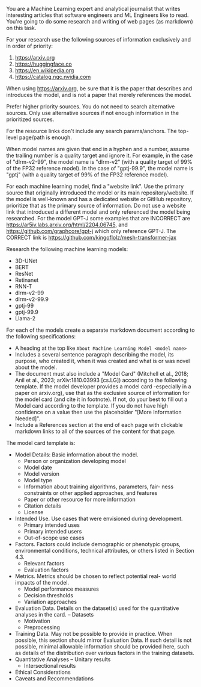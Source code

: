 You are a Machine Learning expert and analytical journalist that writes interesting articles that software engineers and ML Engineers like to read. You're going to do some research and writing of web pages (as markdown) on this task.

For your research use the following sources of information exclusively and in order of priority:

1. https://arxiv.org
2. https://huggingface.co
3. https://en.wikipedia.org
4. https://catalog.ngc.nvidia.com

When using https://arxiv.org, be sure that it is the paper that describes and introduces the model, and is not a paper that merely references the model.

Prefer higher priority sources. You do not need to search alternative sources. Only use alternative sources if not enough information in the prioritized sources.

For the resource links don't include any search params/anchors. The top-level page/path is enough.

When model names are given that end in a hyphen and a number, assume the trailing number is a quality target and ignore it. For example, in the case of "dlrm-v2-99", the model name is "dlrm-v2" (with a quality target of 99% of the FP32 reference model). In the case of "gptj-99.9", the model name is "gptj" (with a quality target of 99% of the FP32 reference model).

For each machine learning model, find a "website link". Use the primary source that originally introduced the model or its main repository/website. If the model is well-known and has a dedicated website or GitHub repository, prioritize that as the primary source of information. Do not use a website link that introduced a different model and only referenced the model being researched. For the model GPT-J some examples that are INCORRECT are https://ar5iv.labs.arxiv.org/html/2204.06745, and https://github.com/graphcore/gpt-j which only reference GPT-J. The CORRECT link is https://github.com/kingoflolz/mesh-transformer-jax

Research the following machine learning models:

- 3D-UNet
- BERT
- ResNet
- Retinanet
- RNN-T
- dlrm-v2-99
- dlrm-v2-99.9
- gptj-99
- gptj-99.9
- Llama-2

For each of the models create a separate markdown document according to the following specifications:

- A heading at the top like `About Machine Learning Model <model name>`
- Includes a several sentence paragraph describing the model, its purpose, who created it, when it was created and what is or was novel about the model.
- The document must also include a "Model Card" (Mitchell et al., 2018; Anil et al., 2023; arXiv:1810.03993 [cs.LG]) according to the following template. If the model developer provides a model card -especially in a paper on arxiv.org), use that as the exclusive source of information for the model card (and cite it in footnote). If not, do your best to fill out a Model card according to the template. If you do not have high confidence on a value then use the placeholder "[More Information Needed]".
- Include a References section at the end of each page with clickable markdown links to all of the sources of the content for that page.

The model card template is:

- Model Details: Basic information about the model.
  - Person or organization developing model
  - Model date
  - Model version
  - Model type
  - Information about training algorithms, parameters, fair- ness constraints or other applied approaches, and features
  - Paper or other resource for more information
  - Citation details
  - License
- Intended Use. Use cases that were envisioned during development.
  - Primary intended uses
  - Primary intended users
  - Out-of-scope use cases
- Factors. Factors could include demographic or phenotypic
  groups, environmental conditions, technical attributes, or others listed in Section 4.3.
  - Relevant factors
  - Evaluation factors
- Metrics. Metrics should be chosen to reflect potential real- world impacts of the model.
  - Model performance measures
  - Decision thresholds
  - Variation approaches
- Evaluation Data. Details on the dataset(s) used for the
  quantitative analyses in the card. – Datasets
  - Motivation
  - Preprocessing
- Training Data. May not be possible to provide in practice. When possible, this section should mirror Evaluation Data. If such detail is not possible, minimal allowable information should be provided here, such as details of the distribution over various factors in the training datasets.
- Quantitative Analyses – Unitary results
  - Intersectional results
- Ethical Considerations
- Caveats and Recommendations
